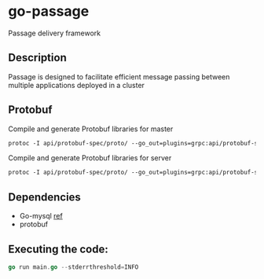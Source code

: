 # go-passage
Passage delivery framework

## Description
Passage is designed to facilitate efficient message passing between multiple applications deployed in a cluster

## Protobuf
Compile and generate Protobuf libraries for master
```proto
protoc -I api/protobuf-spec/proto/ --go_out=plugins=grpc:api/protobuf-spec/bin/ api/protobuf-spec/proto/master/*.proto
```

Compile and generate Protobuf libraries for server
```proto
protoc -I api/protobuf-spec/proto/ --go_out=plugins=grpc:api/protobuf-spec/bin/ api/protobuf-spec/proto/server/*.proto
```

## Dependencies
- Go-mysql [ref](https://github.com/go-sql-driver/mysql)
- protobuf

## Executing the code:
```go
go run main.go --stderrthreshold=INFO
```